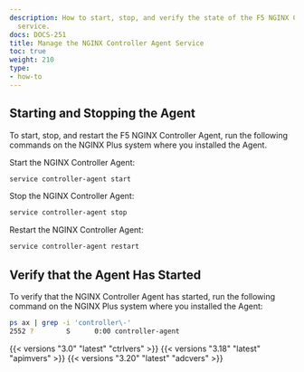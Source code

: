 ```yaml
---
description: How to start, stop, and verify the state of the F5 NGINX Controller Agent
  service.
docs: DOCS-251
title: Manage the NGINX Controller Agent Service
toc: true
weight: 210
type:
- how-to
---
```



## Starting and Stopping the Agent

To start, stop, and restart the F5 NGINX Controller Agent, run the following commands on the NGINX Plus system where you installed the Agent.

Start the NGINX Controller Agent:

```bash
service controller-agent start
```

Stop the NGINX Controller Agent:

```bash
service controller-agent stop
```

Restart the NGINX Controller Agent:

```bash
service controller-agent restart
```

## Verify that the Agent Has Started

To verify that the NGINX Controller Agent has started, run the following command on the NGINX Plus system where you installed the Agent:

```bash
ps ax | grep -i 'controller\-'
2552 ?        S      0:00 controller-agent
```

{{< versions "3.0" "latest" "ctrlvers" >}}
{{< versions "3.18" "latest" "apimvers" >}}
{{< versions "3.20" "latest" "adcvers" >}}
